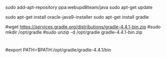 sudo add-apt-repository ppa:webupd8team/java
sudo apt-get update

sudo apt-get install oracle-java9-installer
sudo apt-get install gradle 


#wget https://services.gradle.org/distributions/gradle-4.4.1-bin.zip
#sudo mkdir /opt/gradle
#sudo unzip -d /opt/gradle gradle-4.4.1-bin.zip
#
#export PATH=$PATH:/opt/gradle/gradle-4.4.1/bin
